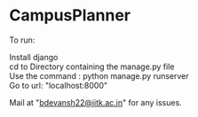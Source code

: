 # CampusPlanner
To run:  
  
Install django  
cd to Directory containing the manage.py file  
Use the command : python manage.py runserver  
Go to url: "localhost:8000"  
   
    
    

Mail at "bdevansh22@iitk.ac.in" for any issues.
